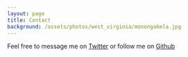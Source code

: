 ```yaml
---
layout: page
title: Contact
background: /assets/photos/west_virginia/monongahela.jpg
---
```


Feel free to message me on [Twitter](https://twitter.com/hraefn) or follow me on [Github](https://github.com/worknate)